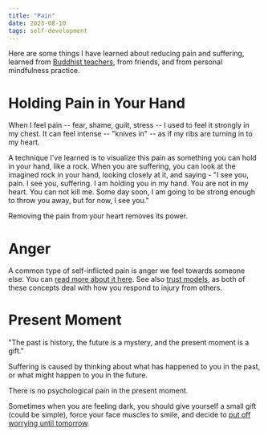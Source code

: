 ```yaml
---
title: "Pain"
date: 2023-08-10
tags: self-development
---
```


<p>Here are some things I have learned about reducing pain
and suffering, learned from
<a href="/buddhism.html">Buddhist teachers</a>,
from friends, and from personal mindfulness practice.

</p><h1>Holding Pain in Your Hand</h1>

<p>When I feel pain -- fear, shame, guilt, stress -- I used to feel it
strongly in my chest. It can feel intense -- "knives in" -- as if my
ribs are turning in to my heart.

</p><p>A technique I've learned is to visualize this pain as something
you can hold in your hand, like a rock. When you are suffering,
you can look at the imagined rock in your hand, looking closely
at it, and saying - "I see you, pain. I see you, suffering.
I am holding you in my hand. You are not in my heart. You can
not kill me. Some day soon, I am going to be strong enough to throw
you away, but for now, I see you."

</p><p>Removing the pain from your heart removes its power.  
  
</p><h1>Anger</h1>

<p>A common type of self-inflicted pain is anger we feel towards
someone else. You can <a href="/anger.html">read more about it here</a>.
See also
<a href="/trust.html">trust models</a>, as both of these 
concepts deal with how you respond to injury from others.

</p><h1>Present Moment</h1>

<p>"The past is history, the future is a mystery, and the present
moment is a gift."

</p><p>Suffering is caused by thinking about what has happened to you in
the past, or what might happen to you in the future.

</p><p>There is no psychological pain in the present moment.

</p><p>Sometimes when you are feeling dark, you should give yourself a
small gift (could be simple), force your face muscles to smile, and
decide to
<a href="https://en.wikipedia.org/wiki/Worry_doll">put off worrying
until tomorrow</a>.

</p></td>
